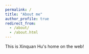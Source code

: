 ```yaml
---
permalink: /
title: "About me"
author_profile: true
redirect_from: 
  - /about/
  - /about.html
---
```


This is Xinquan Hu's home on the web!